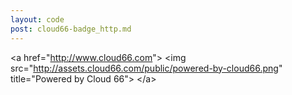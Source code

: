 ```yaml
---
layout: code
post: cloud66-badge_http.md
---
```



&lt;a href="http://www.cloud66.com"&gt;
    &lt;img src="http://assets.cloud66.com/public/powered-by-cloud66.png" title="Powered by Cloud 66"&gt;
&lt;/a&gt;
